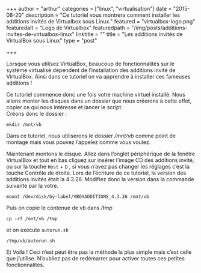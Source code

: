 +++
author = "arthur"
categories = ["linux", "virtualisation"]
date = "2015-08-20"
description = "Ce tutoriel vous montrera comment installer les additions invités de Virtualbox sous Linux."
featured = "virtualbox-logo.png"
featuredalt = "Logo de Virtualbox"
featuredpath = "/img/posts/additions-invites-de-virtualbox-linux"
linktitle = ""
title = "Les additions invités de VirtualBox sous Linux"
type = "post"

+++

Lorsque vous utilisez VirtualBox, beaucoup de fonctionnalités sur le système virtualisé dépendent de l’installation des additions invité de VirtualBox. Ainsi dans ce tutoriel on va apprendre à installer ces fameuses additions !

Ce tutoriel commence donc une fois votre machine virtuel installé. Nous allons monter les disques dans un dossier que nous créerons à cette effet, copier ce qui nous intéresse et lancer le script.  
Créons donc le dossier :

```shell
mkdir /mnt/vb
```

Dans ce tutoriel, nous utiliserons le dossier */mnt/vb* comme point de montage mais vous pouvez l’appelez comme vous voulez.

Maintenant montons le disque. Allez dans l’onglet périphérique de la fenêtre VirtualBox et tout en bas cliquez sur insérer l’image CD des additions invité, ou sur la touche `Host` + `D` , si vous n’avez pas changer les réglages c’est la touche Contrôle de droite. Lors de l’écriture de ce tutoriel, la version des additions invités était la 4.3.26. Modifiez donc la version dans la commande suivante par la votre.

```shell
mount /dev/disk/by-label/VBOXADDITIONS_4.3.26 /mnt/vb
```

Puis on copie le contenue de vb dans */tmp*

```shell
cp -rf /mnt/vb /tmp
```

et on exécute `autorun.sh`

```shell
/tmp/vb/autorun.sh
```

Et Voila ! Ceci n’est peut être pas la méthode la plus simple mais c’est celle que j’utilise. N’oubliez pas de redémarrer pour activer toutes ces petites fonctionnalités.
